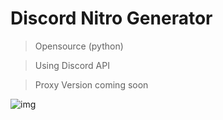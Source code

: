 # Discord Nitro Generator #
> Opensource (python) 

> Using Discord API 

> Proxy Version coming soon 

![img](https://cdn1.epicgames.com/salesEvent/salesEvent/EGS_Discord_Nitro_2560x1440_withlogo_2560x1440-944994658df3b04d0c4940be832da19e)
